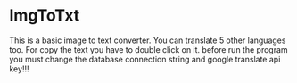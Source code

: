 # ImgToTxt
This is a basic image to text converter.
You can translate 5 other languages too.
For copy the text you have to double click on it.
before run the program you must change the database connection string and google translate api key!!!
